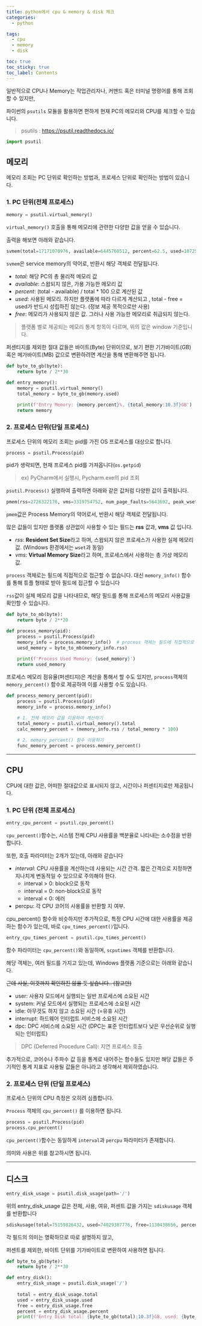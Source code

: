 ```yaml
---
title: python에서 cpu & memory & disk 체크
categories:
  - python

tags:
  - cpu
  - memory
  - disk

toc: true
toc_sticky: true
toc_label: Contents
---
```


일반적으로 CPU나 Memory는 작업관리자나, 커맨드 혹은 터미널 명령어를 통해 조회할 수 있지만,

파이썬의 `psutils` 모듈을 활용하면 편하게 현재 PC의 메모리와 CPU를 체크할 수 있습니다.

> psutils : https://psutil.readthedocs.io/
> 

```python
import psutil
```

## 메모리

메모리 조회는 PC 단위로 확인하는 방법과, 프로세스 단위로 확인하는 방법이 있습니다.

### 1. PC 단위(전체 프로세스)

```python
memory = psutil.virtual_memory()
```

`virtual_memory()` 호출을 통해 메모리에 관련한 다양한 값을 얻을 수 있습니다.

출력을 해보면 아래와 같습니다.

```python
svmem(total=17171070976, available=6445760512, percent=62.5, used=10725310464, free=6445760512)
```

`svmem`은 service memory의 약어로, 반환시 해당 객체로 전달됩니다.

- *total:* 해당 PC의 총 물리적 메모리 값
- *available*: 스왑되지 않은, 가용 가능한 메모리 값
- *percent*: (total - available) / total * 100 으로 계산된 값
- *used*: 사용된 메모리. 하지만 플랫폼에 따라 다르게 계산되고 , total - free = used가 반드시 성립하진 않는다. (정보 제공 목적으로만 사용)
- *free*: 메모리가 사용되지 않은 값. 그러나 사용 가능한 메모리로 취급되지 않는다.

> 플랫폼 별로 제공되는 메모리 통계 항목이 다르며, 위의 값은 window 기준입니다.
> 

퍼센티지를 제외한 절대 값들은 바이트(Byte) 단위이므로, 보기 편한 기가바이트(GB) 혹은 메가바이트(MB) 값으로 변환하려면 계산을 통해 변환해주면 됩니다.

```python
def byte_to_gb(byte):
    return byte / 2**30

def entry_memory():
    memory = psutil.virtual_memory()
    total_memory = byte_to_gb(memory.used)
    
    print(f'Entry Memory: {memory.percent}%, {total_memory:10.3f}GB')
    return memory
```

### 2. 프로세스 단위(단일 프로세스)

프로세스 단위의 메모리 조회는 pid를 가진 OS 프로세스를 대상으로 합니다.

```python
process = psutil.Process(pid)
```

pid가 생략되면, 현재 프로세스 pid를 가져옵니다(`os.getpid`)

> ex) PyCharm에서 실행시, Pycharm.exe의 pid 조회
> 

`psutil.Process()` 실행하여 출력하면 아래와 같은 값처럼 다양한 값이 출력됩니다.

```python
pmem(rss=2726322176, vms=3319754752, num_page_faults=5643692, peak_wset=4399738880, wset=2726322176, peak_paged_pool=7800440, paged_pool=5948728, peak_nonpaged_pool=419736, nonpaged_pool=316688, pagefile=3319754752, peak_pagefile=4161921024, private=3319754752)
```

`pmem`값은 Process Memory의 약어로서, 반환시 해당 객체로 전달됩니다.

많은 값들이 있지만 플랫폼 상관없이 사용할 수 있는 필드는 **rss** 값과, **vms** 값 입니다.

- *rss*: **Resident Set Size**라고 하며, 스왑되지 않은 프로세스가 사용한 실제 메모리 값. (Windows 환경에서는 `wset`과 동일)
- *vms*: **Virtual Memory Size**라고 하며, 프로세스에서 사용하는 총 가상 메모리 값.

`process` 객체로는 필드에 직접적으로 접근할 수 없습니다. 대신 `memory_info()` 함수를 통해 튜플 형태로 받아 필드에 접근할 수 있습니다

`rss`값이 실제 메모리 값을 나타내므로, 해당 필드를 통해 프로세스의 메모리 사용값을 확인할 수 있습니다.

```python
def byte_to_mb(byte):
    return byte / 2**20

def process_memory(pid):
	process = psutil.Process(pid)
	memory_info = process.memory_info()  # process 객체는 필드에 직접적으로 접근할 수 없음
	uesd_memory = byte_to_mb(memory_info.rss)	
	
	print(f'Process Used Memory: {used_memory}')
	return used_memory
```

프로세스 메모리 점유율(퍼센티지)은 계산을 통해서 할 수도 있지만, `process`객체의 `memory_percent()` 함수로 제공하여 이를 사용할 수도 있습니다.

```python
def process_memory_percent(pid):
	process = psutil.Process(pid)
	memory_info = process.memory_info()

	# 1. 전체 메모리 값을 이용하여 계산하기
	total_memory = psutil.virtual_memory().total
	calc_memory_percent = (memory_info.rss / total_memory * 100)
	
	# 2. memory_percent() 함수 이용하기
	func_memory_percent = process.memory_percent()
```

---

## CPU

CPU에 대한 값은, 어떠한 절대값으로 표시되지 않고, 시간이나 퍼센티지로만 제공됩니다.

### 1. PC 단위 (전체 프로세스)

```python
entry_cpu_percent = psutil.cpu_percent()
```

`cpu_percent()`함수는, 시스템 전체 CPU 사용률을 백분율로 나타내는 소수점을 반환합니다.

또한, 호출 파라미터는 2개가 있는데, 아래와 같습니다

- *interval*: CPU 사용률을 계산하는데 사용되는 시간 간격. 짧은 간격으로 지정하면 지나치게 변동적일 수 있으므로 주의해야 한다.
    - interval > 0: block으로 동작
    - interval = 0: non-block으로 동작
    - interval < 0: 에러
- percpu: 각 CPU 코어의 사용률을 반환할 지 여부.

cpu_percent() 함수와 비슷하지만 추가적으로, 특정 CPU 시간에 대한 사용률을 제공하는 함수가 있는데, 바로 `cpu_times_percent()`입니다.

```python
entry_cpu_times_percent = psutil.cpu_times_percent()
```

함수 파라미터는 `cpu_percent()`와 동일하며, `scputimes` 객체를 반환합니다.

해당 객체는, 여러 필드를 가지고 있는데, Windows 플랫폼 기준으로는 아래와 같습니다.

~~근데 사실, 이것까지 확인하진 않을 듯 싶습니다.. (참고만)~~

- user: 사용자 모드에서 실행되는 일반 프로세스에 소요된 시간
- system: 커널 모드에서 실행되는 프로세스에 소요된 시간
- idle: 아무것도 하지 않고 소요된 시간 (=유휴 시간)
- interrupt: 하드웨어 인터럽트 서비스에 소요된 시간
- dpc: DPC 서비스에 소요된 시간 (DPC는 표준 인터럽트보다 낮은 우선순위로 실행되는 인터럽트)

> DPC (Deferred Procedure Call):  지연 프로세스 호출
> 

추가적으로, 코어수나 주파수 값 등을 통계로 내어주는 함수들도 있지만 해당 값들은 주기적인 통계 지표로 사용될 값들은 아니라고 생각해서 제외하였습니다.

### 2. 프로세스 단위 (단일 프로세스)

프로세스 단위의 CPU 측정은 오히려 심플합니다. 

`Process` 객체의 `cpu_percent()` 를 이용하면 됩니다.

```python
process = psutil.Process(pid)
process.cpu_percent()
```

`cpu_percent()`함수는 동일하게 `interval`과 `percpu` 파라미터가 존재합니다.

의미와 사용은 위를 참고하시면 됩니다.

---

## 디스크

```python
entry_disk_usage = psutil.disk_usage(path='/')
```

위의 entry_disk_usage 값은 전체, 사용, 여유, 퍼센트 값을 가지는 `sdiskusage` 객체를 반환합니다

```python
sdiskusage(total=75159826432, used=74029387776, free=1130438656, percent=98.5)
```

각 필드의 의미는 명확하므로 따로 설명하지 않고, 

퍼센트를 제외한, 바이트 단위를 기가바이트로 변환하여 사용하면 됩니다.

```python
def byte_to_gb(byte):
    return byte / 2**30

def entry_disk():
    entry_disk_usage = psutil.disk_usage('/')
    
    total = entry_disk_usage.total
    used = entry_disk_usage.used
    free = entry_disk_usage.free
    percent = entry_disk_usage.percent
    print(f'Entry Disk total: {byte_to_gb(total):10.3f}GB, used: {byte_to_gb(used):10.3f}GB, free:{byte_to_gb(free):10.3f}GB, percent: {percent}%')
```

